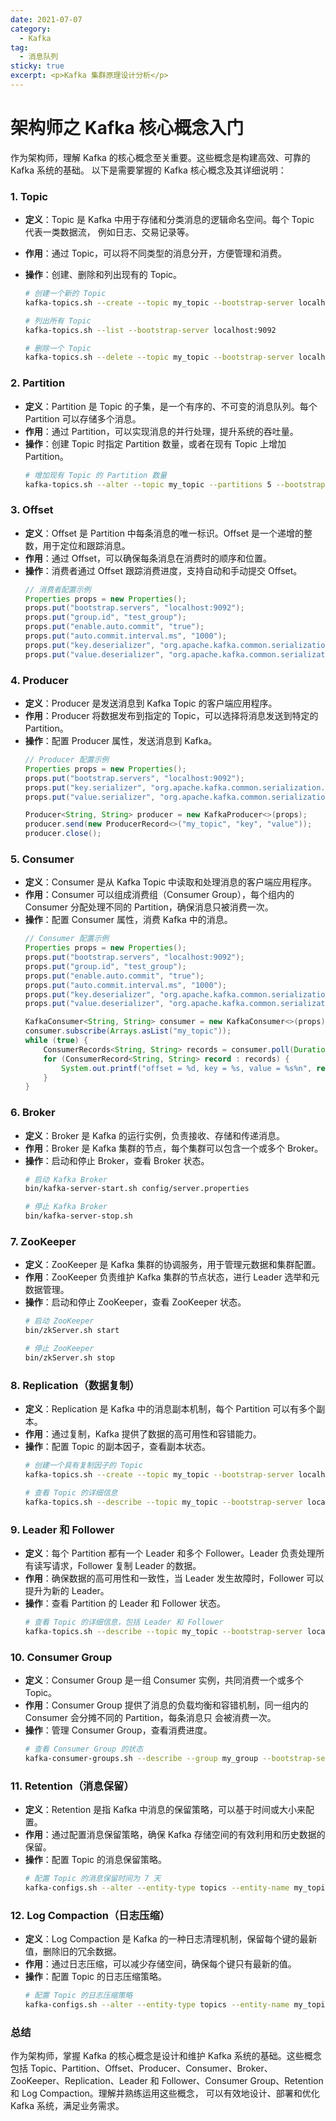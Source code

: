 ```yaml
---
date: 2021-07-07
category:
  - Kafka
tag:
  - 消息队列
sticky: true
excerpt: <p>Kafka 集群原理设计分析</p>
---
```

# 架构师之 Kafka 核心概念入门

作为架构师，理解 Kafka 的核心概念至关重要。这些概念是构建高效、可靠的 Kafka 系统的基础。
以下是需要掌握的 Kafka 核心概念及其详细说明：

### 1. **Topic**
- **定义**：Topic 是 Kafka 中用于存储和分类消息的逻辑命名空间。每个 Topic 代表一类数据流，
           例如日志、交易记录等。

- **作用**：通过 Topic，可以将不同类型的消息分开，方便管理和消费。

- **操作**：创建、删除和列出现有的 Topic。
  ```sh
  # 创建一个新的 Topic
  kafka-topics.sh --create --topic my_topic --bootstrap-server localhost:9092 --partitions 3 --replication-factor 2

  # 列出所有 Topic
  kafka-topics.sh --list --bootstrap-server localhost:9092

  # 删除一个 Topic
  kafka-topics.sh --delete --topic my_topic --bootstrap-server localhost:9092
  ```

### 2. **Partition**
- **定义**：Partition 是 Topic 的子集，是一个有序的、不可变的消息队列。每个 Partition 可以存储多个消息。
- **作用**：通过 Partition，可以实现消息的并行处理，提升系统的吞吐量。
- **操作**：创建 Topic 时指定 Partition 数量，或者在现有 Topic 上增加 Partition。
  ```sh
  # 增加现有 Topic 的 Partition 数量
  kafka-topics.sh --alter --topic my_topic --partitions 5 --bootstrap-server localhost:9092
  ```

### 3. **Offset**
- **定义**：Offset 是 Partition 中每条消息的唯一标识。Offset 是一个递增的整数，用于定位和跟踪消息。
- **作用**：通过 Offset，可以确保每条消息在消费时的顺序和位置。
- **操作**：消费者通过 Offset 跟踪消费进度，支持自动和手动提交 Offset。
  ```java
  // 消费者配置示例
  Properties props = new Properties();
  props.put("bootstrap.servers", "localhost:9092");
  props.put("group.id", "test_group");
  props.put("enable.auto.commit", "true");
  props.put("auto.commit.interval.ms", "1000");
  props.put("key.deserializer", "org.apache.kafka.common.serialization.StringDeserializer");
  props.put("value.deserializer", "org.apache.kafka.common.serialization.StringDeserializer");
  ```

### 4. **Producer**
- **定义**：Producer 是发送消息到 Kafka Topic 的客户端应用程序。
- **作用**：Producer 将数据发布到指定的 Topic，可以选择将消息发送到特定的 Partition。
- **操作**：配置 Producer 属性，发送消息到 Kafka。
  ```java
  // Producer 配置示例
  Properties props = new Properties();
  props.put("bootstrap.servers", "localhost:9092");
  props.put("key.serializer", "org.apache.kafka.common.serialization.StringSerializer");
  props.put("value.serializer", "org.apache.kafka.common.serialization.StringSerializer");

  Producer<String, String> producer = new KafkaProducer<>(props);
  producer.send(new ProducerRecord<>("my_topic", "key", "value"));
  producer.close();
  ```

### 5. **Consumer**
- **定义**：Consumer 是从 Kafka Topic 中读取和处理消息的客户端应用程序。
- **作用**：Consumer 可以组成消费组（Consumer Group），每个组内的 Consumer 分配处理不同的 Partition，确保消息只被消费一次。
- **操作**：配置 Consumer 属性，消费 Kafka 中的消息。
  ```java
  // Consumer 配置示例
  Properties props = new Properties();
  props.put("bootstrap.servers", "localhost:9092");
  props.put("group.id", "test_group");
  props.put("enable.auto.commit", "true");
  props.put("auto.commit.interval.ms", "1000");
  props.put("key.deserializer", "org.apache.kafka.common.serialization.StringDeserializer");
  props.put("value.deserializer", "org.apache.kafka.common.serialization.StringDeserializer");

  KafkaConsumer<String, String> consumer = new KafkaConsumer<>(props);
  consumer.subscribe(Arrays.asList("my_topic"));
  while (true) {
      ConsumerRecords<String, String> records = consumer.poll(Duration.ofMillis(100));
      for (ConsumerRecord<String, String> record : records) {
          System.out.printf("offset = %d, key = %s, value = %s%n", record.offset(), record.key(), record.value());
      }
  }
  ```

### 6. **Broker**
- **定义**：Broker 是 Kafka 的运行实例，负责接收、存储和传递消息。
- **作用**：Broker 是 Kafka 集群的节点，每个集群可以包含一个或多个 Broker。
- **操作**：启动和停止 Broker，查看 Broker 状态。
  ```sh
  # 启动 Kafka Broker
  bin/kafka-server-start.sh config/server.properties

  # 停止 Kafka Broker
  bin/kafka-server-stop.sh
  ```

### 7. **ZooKeeper**
- **定义**：ZooKeeper 是 Kafka 集群的协调服务，用于管理元数据和集群配置。
- **作用**：ZooKeeper 负责维护 Kafka 集群的节点状态，进行 Leader 选举和元数据管理。
- **操作**：启动和停止 ZooKeeper，查看 ZooKeeper 状态。
  ```sh
  # 启动 ZooKeeper
  bin/zkServer.sh start

  # 停止 ZooKeeper
  bin/zkServer.sh stop
  ```

### 8. **Replication（数据复制）**
- **定义**：Replication 是 Kafka 中的消息副本机制，每个 Partition 可以有多个副本。
- **作用**：通过复制，Kafka 提供了数据的高可用性和容错能力。
- **操作**：配置 Topic 的副本因子，查看副本状态。
  ```sh
  # 创建一个具有复制因子的 Topic
  kafka-topics.sh --create --topic my_topic --bootstrap-server localhost:9092 --partitions 3 --replication-factor 2

  # 查看 Topic 的详细信息
  kafka-topics.sh --describe --topic my_topic --bootstrap-server localhost:9092
  ```

### 9. **Leader 和 Follower**
- **定义**：每个 Partition 都有一个 Leader 和多个 Follower。Leader 负责处理所有读写请求，Follower 复制 Leader 的数据。
- **作用**：确保数据的高可用性和一致性，当 Leader 发生故障时，Follower 可以提升为新的 Leader。
- **操作**：查看 Partition 的 Leader 和 Follower 状态。
  ```sh
  # 查看 Topic 的详细信息，包括 Leader 和 Follower
  kafka-topics.sh --describe --topic my_topic --bootstrap-server localhost:9092
  ```

### 10. **Consumer Group**
- **定义**：Consumer Group 是一组 Consumer 实例，共同消费一个或多个 Topic。
- **作用**：Consumer Group 提供了消息的负载均衡和容错机制，同一组内的 Consumer 会分摊不同的 Partition，每条消息只
            会被消费一次。
- **操作**：管理 Consumer Group，查看消费进度。
  ```sh
  # 查看 Consumer Group 的状态
  kafka-consumer-groups.sh --describe --group my_group --bootstrap-server localhost:9092
  ```

### 11. **Retention（消息保留）**
- **定义**：Retention 是指 Kafka 中消息的保留策略，可以基于时间或大小来配置。
- **作用**：通过配置消息保留策略，确保 Kafka 存储空间的有效利用和历史数据的保留。
- **操作**：配置 Topic 的消息保留策略。
  ```sh
  # 配置 Topic 的消息保留时间为 7 天
  kafka-configs.sh --alter --entity-type topics --entity-name my_topic --add-config retention.ms=604800000 --bootstrap-server localhost:9092
  ```

### 12. **Log Compaction（日志压缩）**
- **定义**：Log Compaction 是 Kafka 的一种日志清理机制，保留每个键的最新值，删除旧的冗余数据。
- **作用**：通过日志压缩，可以减少存储空间，确保每个键只有最新的值。
- **操作**：配置 Topic 的日志压缩策略。
  ```sh
  # 配置 Topic 的日志压缩策略
  kafka-configs.sh --alter --entity-type topics --entity-name my_topic --add-config cleanup.policy=compact --bootstrap-server localhost:9092
  ```

### 总结

作为架构师，掌握 Kafka 的核心概念是设计和维护 Kafka 系统的基础。这些概念包括 Topic、Partition、Offset、Producer、Consumer、Broker、ZooKeeper、Replication、Leader 和 Follower、Consumer Group、Retention 和 Log Compaction。理解并熟练运用这些概念，
可以有效地设计、部署和优化 Kafka 系统，满足业务需求。